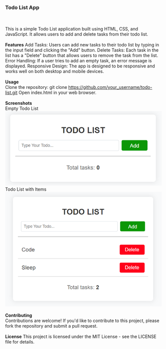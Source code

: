 
### Todo List App
 
<br><br>
This is a simple Todo List application built using HTML, CSS, and JavaScript. It allows users to add and delete tasks from their todo list.
<br><br>
<b>Features</b>
Add Tasks: Users can add new tasks to their todo list by typing in the input field and clicking the "Add" button.
Delete Tasks: Each task in the list has a "Delete" button that allows users to remove the task from the list.
Error Handling: If a user tries to add an empty task, an error message is displayed.
Responsive Design: The app is designed to be responsive and works well on both desktop and mobile devices.
<br><br>
 <b>Usage</b> <br>
Clone the repository: git clone https://github.com/your_username/todo-list.git
Open index.html in your web browser.
<br><br>
 <b>Screenshots</b> <br>
Empty Todo List
<img src="images/todo1.png">
<br>
Todo List with Items
<img src="images/todo2.png">
<br><br>
<b>Contributing</b><br>
Contributions are welcome! If you'd like to contribute to this project, please fork the repository and submit a pull request.
<br><br>
 <b>License</b>
This project is licensed under the MIT License - see the LICENSE file for details.

